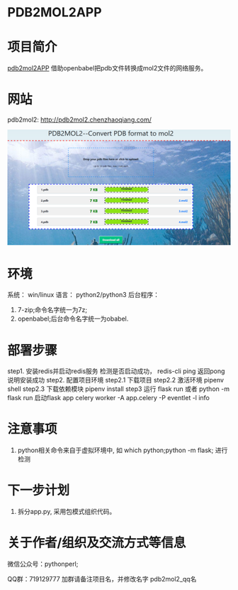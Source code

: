 # PDB2MOL2APP

# 项目简介
[pdb2mol2APP](http://pdb2mol2.chenzhaoqiang.com/) 借助openbabel把pdb文件转换成mol2文件的网络服务。

# 网站
pdb2mol2: <http://pdb2mol2.chenzhaoqiang.com/>

![web图片](./img/webFinished.png)



# 环境
系统： win/linux
语言： python2/python3
后台程序：
1. 7-zip;命令名字统一为7z;
2. openbabel;后台命令名字统一为obabel.


# 部署步骤
step1. 安装redis并启动redis服务
检测是否启动成功，
redis-cli ping 返回pong 说明安装成功
step2. 配置项目环境
step2.1 下载项目
step2.2 激活环境 pipenv shell
step2.3 下载依赖模块 pipenv install
step3 运行
flask run 或者 python -m flask run 启动flask app
celery worker -A app.celery -P eventlet -l info




# 注意事项
1. python相关命令来自于虚拟环境中, 如 which python;python -m flask; 进行检测



# 下一步计划
1. 拆分app.py, 采用包模式组织代码。




# 关于作者/组织及交流方式等信息
微信公众号：pythonperl;

QQ群：719129777  加群请备注项目名，并修改名字 pdb2mol2_qq名


